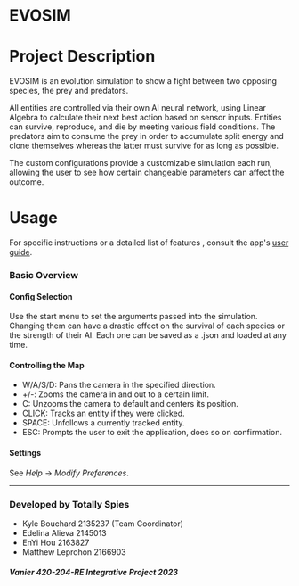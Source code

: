 # EVOSIM

# Project Description

EVOSIM is an evolution simulation to show a fight between two opposing species, the prey and predators. 

All entities are controlled via their own AI neural network, using Linear Algebra to calculate their next best action based on sensor inputs. Entities can survive,
reproduce, and die by meeting various field conditions. The predators aim to consume the prey in order to accumulate split energy and clone themselves whereas the latter 
must survive for as long as possible.

The custom configurations provide a customizable simulation each run, allowing the user to see how certain changeable parameters can affect the outcome.  

# Usage

For specific instructions or a detailed list of features , consult the app's [user guide](https://docs.google.com/document/d/10K2tgRk3UNsyGKbA4ABe4tFi7Tsr603CxQYKoLSg_DI/edit?usp=sharing).

### Basic Overview

#### Config Selection
Use the start menu to set the arguments passed into the simulation. Changing them can have a drastic effect on the survival of each species or the strength of their AI. 
Each one can be saved as a .json and loaded at any time. 

#### Controlling the Map
- W/A/S/D: Pans the camera in the specified direction.
- +/-: Zooms the camera in and out to a certain limit.
- C: Unzooms the camera to default and centers its position.
- CLICK: Tracks an entity if they were clicked.
- SPACE: Unfollows a currently tracked entity. 
- ESC: Prompts the user to exit the application, does so on confirmation. 

#### Settings
See *Help* -> *Modify Preferences*.

---

### Developed by Totally Spies
- Kyle Bouchard 2135237 (Team Coordinator)
- Edelina Alieva 2145013
- EnYi Hou 2163827
- Matthew Leprohon 2166903

##### Vanier 420-204-RE Integrative Project 2023
